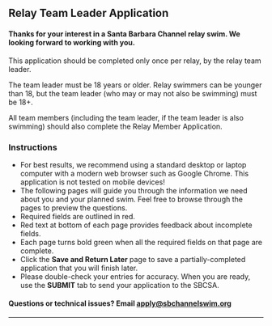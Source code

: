 ## Relay Team Leader Application

#### Thanks for your interest in a Santa Barbara Channel relay swim. We looking forward to working with you.

This application should be completed only once per relay, by the relay team leader.

The team leader must be 18 years or older. Relay swimmers can be younger than 18, but the team leader (who may or may not also be swimming) must be 18+.

All team members (including the team leader, if the team leader is also swimming) should also complete the Relay Member Application.

### Instructions

- For best results, we recommend using a standard desktop or laptop computer with a modern web browser such as Google Chrome. This application is not tested on mobile devices!
- The following pages will guide you through the information we need about you and your planned swim. Feel free to browse through the pages to preview the questions.
- Required fields are <span class="required">outlined in red</span>.
- <span class="red">Red text</span> at bottom of each page provides feedback about incomplete fields.
- Each page turns <span class="green">bold green</span> when all the required fields on that page are complete.
- Click the **Save and Return Later** page to save a partially-completed application that you will finish later.
- Please double-check your entries for accuracy. When you are ready, use the **SUBMIT** tab to send your application to the SBCSA.

#### Questions or technical issues? Email [apply@sbchannelswim.org](mailto:apply@sbchannelswim.org)

---
